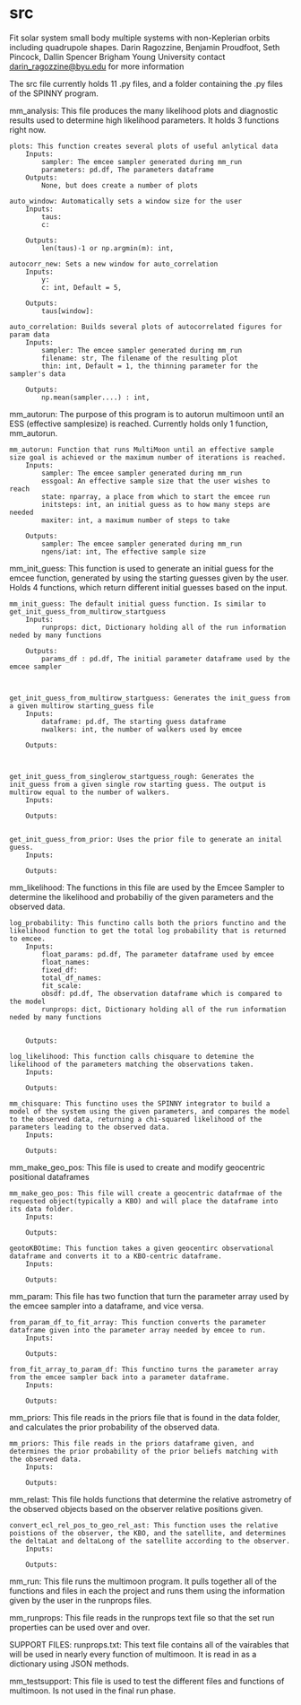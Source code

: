 # src
Fit solar system small body multiple systems with non-Keplerian orbits including quadrupole shapes. 
Darin Ragozzine, Benjamin Proudfoot, Seth Pincock, Dallin Spencer
Brigham Young University
contact darin_ragozzine@byu.edu for more information

The src file currently holds 11 .py files, and a folder containing the .py files of the SPINNY program.

mm_analysis: This file produces the many likelihood plots and diagnostic results used to determine high likelihood parameters. It holds 3 functions right now.

    plots: This function creates several plots of useful anlytical data
        Inputs:
            sampler: The emcee sampler generated during mm_run
            parameters: pd.df, The parameters dataframe        
        Outputs:
            None, but does create a number of plots
        
    auto_window: Automatically sets a window size for the user
        Inputs:
            taus:
            c: 
        
        Outputs:
            len(taus)-1 or np.argmin(m): int,
        
    autocorr_new: Sets a new window for auto_correlation
        Inputs:
            y:
            c: int, Default = 5, 
        
        Outputs:
            taus[window]: 
        
    auto_correlation: Builds several plots of autocorrelated figures for param data
        Inputs:
            sampler: The emcee sampler generated during mm_run
            filename: str, The filename of the resulting plot
            thin: int, Default = 1, the thinning parameter for the sampler's data
        
        Outputs:
            np.mean(sampler....) : int, 
        
mm_autorun: The purpose of this program is to autorun multimoon until an ESS (effective samplesize) is reached. Currently holds only 1 function, mm_autorun.

    mm_autorun: Function that runs MultiMoon until an effective sample size goal is achieved or the maximum number of iterations is reached.
        Inputs:
            sampler: The emcee sampler generated during mm_run
            essgoal: An effective sample size that the user wishes to reach
            state: nparray, a place from which to start the emcee run
            initsteps: int, an initial guess as to how many steps are needed
            maxiter: int, a maximum number of steps to take
        
        Outputs:
            sampler: The emcee sampler generated during mm_run
            ngens/iat: int, The effective sample size
        

mm_init_guess: This function is used to generate an initial guess for the emcee function, generated by using the starting guesses given by the user. Holds 4 functions, which return different initial guesses based on the input.

    mm_init_guess: The default initial guess function. Is similar to get_init_guess_from_multirow_startguess
        Inputs: 
            runprops: dict, Dictionary holding all of the run information neded by many functions
         
        Outputs:
            params_df : pd.df, The initial parameter dataframe used by the emcee sampler

        

    get_init_guess_from_multirow_startguess: Generates the init_guess from a given multirow starting_guess file
        Inputs:
            dataframe: pd.df, The starting guess dataframe
            nwalkers: int, the number of walkers used by emcee        
        
        Outputs:
        
        

    get_init_guess_from_singlerow_startguess_rough: Generates the init_guess from a given single row starting guess. The output is multirow equal to the number of walkers.
        Inputs:
        
        Outputs:
        

    get_init_guess_from_prior: Uses the prior file to generate an inital guess.
        Inputs:
        
        Outputs:
        

mm_likelihood: The functions in this file are used by the Emcee Sampler to determine the likelihood and probabiliy of the given parameters and the observed data. 

    log_probability: This functino calls both the priors functino and the likelihood function to get the total log probability that is returned to emcee.
        Inputs:
            float_params: pd.df, The parameter dataframe used by emcee
            float_names:
            fixed_df:
            total_df_names:
            fit_scale:
            obsdf: pd.df, The observation dataframe which is compared to the model
            runprops: dict, Dictionary holding all of the run information neded by many functions

        
        Outputs:
        
    log_likelihood: This function calls chisquare to detemine the likelihood of the parameters matching the observations taken.
        Inputs:
        
        Outputs:
        
    mm_chisquare: This functino uses the SPINNY integrator to build a model of the system using the given parameters, and compares the model to the observed data, returning a chi-squared likelihood of the parameters leading to the observed data. 
        Inputs:
        
        Outputs:
        

mm_make_geo_pos: This file is used to create and modify geocentric positional dataframes

    mm_make_geo_pos: This file will create a geocentric datafrmae of the requested object(typically a KBO) and will place the dataframe into its data folder.
        Inputs:
        
        Outputs:
        
    geotoKBOtime: This function takes a given geocentirc observational dataframe and converts it to a KBO-centric dataframe.
        Inputs:
        
        Outputs:
        

mm_param: This file has two function that turn the parameter array used by the emcee sampler into a dataframe, and vice versa.

    from_param_df_to_fit_array: This function converts the parameter dataframe given into the parameter array needed by emcee to run.
        Inputs:
        
        Outputs:
        
    from_fit_array_to_param_df: This functino turns the parameter array from the emcee sampler back into a parameter dataframe. 
        Inputs:
        
        Outputs:
        

mm_priors: This file reads in the priors file that is found in the data folder, and calculates the prior probability of the observed data.

    mm_priors: This file reads in the priors dataframe given, and determines the prior probability of the prior beliefs matching with the observed data.
        Inputs:
        
        Outputs:
        
    

mm_relast: This file holds functions that determine the relative astrometry of the observed objects based on the observer relative positions given.

    convert_ecl_rel_pos_to_geo_rel_ast: This function uses the relative poistions of the observer, the KBO, and the satellite, and determines the deltaLat and deltaLong of the satellite according to the observer.
        Inputs:
        
        Outputs:
        

mm_run: This file runs the multimoon program. It pulls together all of the functions and files in each the project and runs them using the information given by the user in the runprops files.


mm_runprops: This file reads in the runprops text file so that the set run properties can be used over and over. 



SUPPORT FILES:
runprops.txt: This text file contains all of the vairables that will be used in nearly every function of multimoon. It is read in as a dictionary using JSON methods.

mm_testsupport: This file is used to test the different files and functions of multimoon. Is not used in the final run phase.